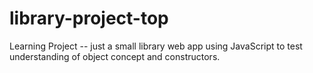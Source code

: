 # library-project-top
Learning Project -- just a small library web app using JavaScript to test understanding of object concept and constructors. 
